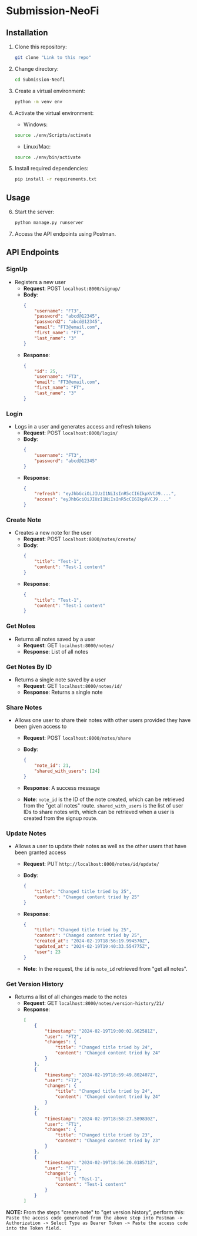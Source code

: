 # Submission-NeoFi

## Installation

1. Clone this repository:
    ```bash
    git clone "Link to this repo"
    ```

2. Change directory:
    ```bash
    cd Submission-Neofi
    ```

3. Create a virtual environment:
    ```bash
    python -m venv env
    ```

4. Activate the virtual environment:
    - Windows:
    ```bash
    source ./env/Scripts/activate
    ```
    - Linux/Mac:
    ```bash
    source ./env/bin/activate
    ```

5. Install required dependencies:
    ```bash
    pip install -r requirements.txt
    ```

## Usage

6. Start the server:
    ```bash
    python manage.py runserver
    ```

7. Access the API endpoints using Postman.

## API Endpoints

### SignUp

- Registers a new user
    - **Request**: POST `localhost:8000/signup/`
    - **Body**:
        ```json
        {
            "username": "FT3",
            "password": "abcd@12345",
            "password2": "abcd@12345",
            "email": "FT3@email.com",
            "first_name": "FT",
            "last_name": "3"
        }
        ```
    - **Response**:
        ```json
        {
            "id": 25,
            "username": "FT3",
            "email": "FT3@email.com",
            "first_name": "FT",
            "last_name": "3"
        }
        ```

### Login

- Logs in a user and generates access and refresh tokens
    - **Request**: POST `localhost:8000/login/`
    - **Body**:
        ```json
        {
            "username": "FT3",
            "password": "abcd@12345"
        }
        ```
    - **Response**:
        ```json
        {
            "refresh": "eyJhbGciOiJIUzI1NiIsInR5cCI6IkpXVCJ9....",
            "access": "eyJhbGciOiJIUzI1NiIsInR5cCI6IkpXVCJ9...."
        }
        ```

### Create Note

- Creates a new note for the user
    - **Request**: POST `localhost:8000/notes/create/`
    - **Body**:
        ```json
        {
            "title": "Test-1",
            "content": "Test-1 content"
        }
        ```
    - **Response**:
        ```json
        {
            "title": "Test-1",
            "content": "Test-1 content"
        }
        ```

### Get Notes

- Returns all notes saved by a user
    - **Request**: GET `localhost:8000/notes/`
    - **Response**: List of all notes

### Get Notes By ID

- Returns a single note saved by a user
    - **Request**: GET `localhost:8000/notes/id/`
    - **Response**: Returns a single note

### Share Notes

- Allows one user to share their notes with other users provided they have been given access to
    - **Request**: POST `localhost:8000/notes/share`
    - **Body**:
        ```json
        {
            "note_id": 21, 
            "shared_with_users": [24]
        }
        ```
    - **Response**: A success message

    - **Note**: `note_id` is the ID of the note created, which can be retrieved from the "get all notes" route. `shared_with_users` is the list of user IDs to share notes with, which can be retrieved when a user is created from the signup route.

### Update Notes

- Allows a user to update their notes as well as the other users that have been granted access
    - **Request**: PUT `http://localhost:8000/notes/id/update/`
    - **Body**:
        ```json
        {
            "title": "Changed title tried by 25",
            "content": "Changed content tried by 25"
        }
        ```
    - **Response**:
        ```json
        {
            "title": "Changed title tried by 25",
            "content": "Changed content tried by 25",
            "created_at": "2024-02-19T18:56:19.994570Z",
            "updated_at": "2024-02-19T19:40:33.554775Z",
            "user": 23
        }
        ```

    - **Note**: In the request, the `id` is `note_id` retrieved from "get all notes".

### Get Version History

- Returns a list of all changes made to the notes
    - **Request**: GET `localhost:8000/notes/version-history/21/`
    - **Response**:
        ```json
        [
            {
                "timestamp": "2024-02-19T19:00:02.962581Z",
                "user": "FT2",
                "changes": {
                    "title": "Changed title tried by 24",
                    "content": "Changed content tried by 24"
                }
            },
            {
                "timestamp": "2024-02-19T18:59:49.802407Z",
                "user": "FT2",
                "changes": {
                    "title": "Changed title tried by 24",
                    "content": "Changed content tried by 24"
                }
            },
            {
                "timestamp": "2024-02-19T18:58:27.589830Z",
                "user": "FT1",
                "changes": {
                    "title": "Changed title tried by 23",
                    "content": "Changed content tried by 23"
                }
            },
            {
                "timestamp": "2024-02-19T18:56:20.018571Z",
                "user": "FT1",
                "changes": {
                    "title": "Test-1",
                    "content": "Test-1 content"
                }
            }
        ]
        ```

**NOTE:** From the steps "create note" to "get version history", perform this: ```Paste the access code generated from the above step into Postman -> Authorization -> Select Type as Bearer Token -> Paste the access code into the Token field.``` 

